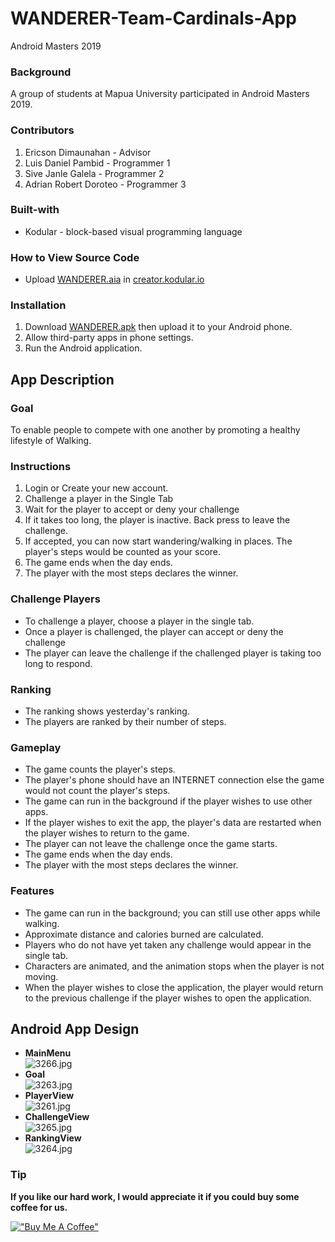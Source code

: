 # WANDERER-Team-Cardinals-App

Android Masters 2019

### Background
A group of students at Mapua University participated in Android Masters 2019.

### Contributors
1. Ericson Dimaunahan - Advisor
1. Luis Daniel Pambid - Programmer 1
1. Sive Janle Galela - Programmer 2
1. Adrian Robert Doroteo - Programmer 3

### Built-with
* Kodular - block-based visual programming language

### How to View Source Code
* Upload [WANDERER.aia](./WANDERER.aia) in [creator.kodular.io](https://creator.kodular.io/)

### Installation
1. Download [WANDERER.apk](./WANDERER.apk) then upload it to your Android phone.
1. Allow third-party apps in phone settings.
1. Run the Android application.

## App Description
### Goal
To enable people to compete with one another by promoting a healthy lifestyle of Walking.

### Instructions
1. Login or Create your new account.
2. Challenge a player in the Single Tab
3. Wait for the player to accept or deny your challenge
4. If it takes too long, the player is inactive. Back press to leave the challenge.
5. If accepted, you can now start wandering/walking in places. The player's steps would be counted as your score.
6. The game ends when the day ends.
7. The player with the most steps declares the winner.

### Challenge Players
- To challenge a player, choose a player in the single tab.
- Once a player is challenged, the player can accept or deny the challenge
- The player can leave the challenge if the challenged player is taking too long to respond.

### Ranking
- The ranking shows yesterday's ranking.
- The players are ranked by their number of steps.

### Gameplay
- The game counts the player's steps.
- The player's phone should have an INTERNET connection else the game would not count the player's steps.
- The game can run in the background if the player wishes to use other apps.
- If the player wishes to exit the app, the player's data are restarted when the player wishes to return to the game.
- The player can not leave the challenge once the game starts.
- The game ends when the day ends.
- The player with the most steps declares the winner.

### Features
- The game can run in the background; you can still use other apps while walking.
- Approximate distance and calories burned are calculated.
- Players who do not have yet taken any challenge would appear in the single tab.
- Characters are animated, and the animation stops when the player is not moving.
- When the player wishes to close the application, the player would return to the previous challenge if the player wishes to open the application.

## Android App Design
* **MainMenu**<br>
![3266.jpg](./pictures/3266.jpg)
* **Goal**<br>
![3263.jpg](./pictures/3263.jpg)
* **PlayerView**<br>
![3261.jpg](./pictures/3261.jpg)
* **ChallengeView**<br>
![3265.jpg](./pictures/3265.jpg)
* **RankingView**<br>
![3264.jpg](./pictures/3264.jpg)

### Tip
**If you like our hard work, I would appreciate it if you could buy some coffee for us.**

[!["Buy Me A Coffee"](https://www.buymeacoffee.com/assets/img/custom_images/orange_img.png)](https://www.buymeacoffee.com/frosteen)